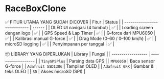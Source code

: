 # RaceBoxClone

✅ FITUR UTAMA YANG SUDAH DICOVER
| Fitur                         | Status |
| ----------------------------- | ------ |
| OLED UI navigasi (4 tombol)   | ✅      |
| Loading screen dengan logo    | ✅      |
| GPS Speed & Lap Timer         | ✅      |
| G-force dari MPU6050          | ✅      |
| Kalibrasi manual G-force      | ✅      |
| Drag Mode (0–60 / 0–100 km/h) | ✅      |
| microSD logging               | ✅      |
| Penyimpanan per tanggal       | ✅      |

📦 LIBRARY YANG DIPERLUKAN
| Library            | Fungsi              |
| ------------------ | ------------------- |
| `TinyGPSPlus`      | Parsing data GPS    |
| `MPU6050`          | Baca sensor G-force |
| `Adafruit SSD1306` | Tampilan OLED       |
| `Adafruit GFX`     | Gambar & teks OLED  |
| `SD`               | Akses microSD (SPI) |
